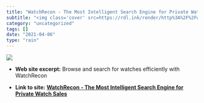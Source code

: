 ```yaml
---
title: "WatchRecon - The Most Intelligent Search Engine for Private Watch Sales"
subtitle: "<img class='cover' src=https://rdl.ink/render/http%3A%2F%2Fwww.watchrecon.com>"
category: "uncategorized"
tags: []
date: "2021-04-06"
type: "rain"
---
```

<img class="cover" src=https://rdl.ink/render/http%3A%2F%2Fwww.watchrecon.com>



* **Web site excerpt:** Browse and search for watches efficiently with WatchRecon

* **Link to site:** **[WatchRecon - The Most Intelligent Search Engine for Private Watch Sales](http://www.watchrecon.com)**